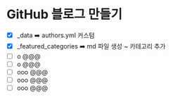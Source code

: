 # GitHub 블로그 만들기
- [x] _data ➡️ authors.yml 커스텀 
- [x] _featured_categories ➡️ md 파일 생성 ~ 카테고리 추가
- [ ] o @@@
- [ ] o @@@
- [ ] ooo @@@
- [ ] ooo @@@
- [ ] ooo @@@
